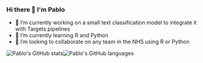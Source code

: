 ### Hi there 👋 I'm Pablo

<!--
**Pablo-source/Pablo-source** is a ✨ _special_ ✨ repository because its `README.md` (this file) appears on your GitHub profile.

Here are some ideas to get you started: 

- 🔭 I’m currently working on ...
- 🌱 I’m currently learning ...
- 👯 I’m looking to collaborate on ...
- 🤔 I’m looking for help with ...
- 💬 Ask me about ...
- 📫 How to reach me: ...
- 😄 Pronouns: ...
- ⚡ Fun fact: ...
-->

- 🔭 I’m currently working on a small text classification model to integrate it with Targets pipelines
- 🌱 I’m currently learning R and Python
- 👯 I’m looking to collaborate on any team in the NHS using R or Python

![Pablo's GitHub stats](https://github-readme-stats.vercel.app/api?username=Pablo-source&show_icons=true&theme=tokyonight)![Pablo's GitHub languages](https://github-readme-stats.vercel.app/api/top-langs/?username=PABLO-SOURCE&layout=compact&show_icons=true&theme=radical)







